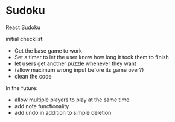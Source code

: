 # Sudoku 
 React Sudoku


initial checklist: 

-  Get the base game to work
-  Set a timer to let the user know how long it took them to finish
-  let users get another puzzle whenever they want
-  (allow maximum wrong input before its game over?)
-  clean the code

  In the future:
-  allow multiple players to play at the same time
-  add note functionality
-  add undo in addition to simple deletion
  

